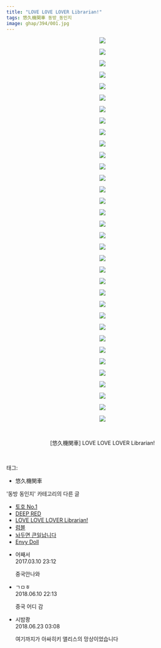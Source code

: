 ```yaml
---
title: "LOVE LOVE LOVER Librarian!"
tags: 悠久機関車 동방_동인지
image: ghap/394/001.jpg
---
```

<div class="article">
<p style="text-align: center; clear: none; float: none;"><img src="{{ site.nasurl }}/ghap/394/001.jpg"/></p>
<p style="text-align: center; clear: none; float: none;"><img src="{{ site.nasurl }}/ghap/394/002.jpg"/></p>
<p style="text-align: center; clear: none; float: none;"><img src="{{ site.nasurl }}/ghap/394/003.png"/></p>
<p style="text-align: center; clear: none; float: none;"><img src="{{ site.nasurl }}/ghap/394/004.png"/></p>
<p style="text-align: center; clear: none; float: none;"><img src="{{ site.nasurl }}/ghap/394/005.png"/></p>
<p style="text-align: center; clear: none; float: none;"><img src="{{ site.nasurl }}/ghap/394/006.png"/></p>
<p style="text-align: center; clear: none; float: none;"><img src="{{ site.nasurl }}/ghap/394/007.png"/></p>
<p style="text-align: center; clear: none; float: none;"><img src="{{ site.nasurl }}/ghap/394/008.png"/></p>
<p style="text-align: center; clear: none; float: none;"><img src="{{ site.nasurl }}/ghap/394/009.png"/></p>
<p style="text-align: center; clear: none; float: none;"><img src="{{ site.nasurl }}/ghap/394/010.png"/></p>
<p style="text-align: center; clear: none; float: none;"><img src="{{ site.nasurl }}/ghap/394/011.png"/></p>
<p style="text-align: center; clear: none; float: none;"><img src="{{ site.nasurl }}/ghap/394/012.png"/></p>
<p style="text-align: center; clear: none; float: none;"><img src="{{ site.nasurl }}/ghap/394/013.png"/></p>
<p style="text-align: center; clear: none; float: none;"><img src="{{ site.nasurl }}/ghap/394/014.png"/></p>
<p style="text-align: center; clear: none; float: none;"><img src="{{ site.nasurl }}/ghap/394/015.png"/></p>
<p style="text-align: center; clear: none; float: none;"><img src="{{ site.nasurl }}/ghap/394/016.png"/></p>
<p style="text-align: center; clear: none; float: none;"><img src="{{ site.nasurl }}/ghap/394/017.png"/></p>
<p style="text-align: center; clear: none; float: none;"><img src="{{ site.nasurl }}/ghap/394/018.png"/></p>
<p style="text-align: center; clear: none; float: none;"><img src="{{ site.nasurl }}/ghap/394/019.png"/></p>
<p style="text-align: center; clear: none; float: none;"><img src="{{ site.nasurl }}/ghap/394/020.png"/></p>
<p style="text-align: center; clear: none; float: none;"><img src="{{ site.nasurl }}/ghap/394/021.png"/></p>
<p style="text-align: center; clear: none; float: none;"><img src="{{ site.nasurl }}/ghap/394/022.png"/></p>
<p style="text-align: center; clear: none; float: none;"><img src="{{ site.nasurl }}/ghap/394/023.png"/></p>
<p style="text-align: center; clear: none; float: none;"><img src="{{ site.nasurl }}/ghap/394/024.png"/></p>
<p style="text-align: center; clear: none; float: none;"><img src="{{ site.nasurl }}/ghap/394/025.png"/></p>
<p style="text-align: center; clear: none; float: none;"><img src="{{ site.nasurl }}/ghap/394/026.png"/></p>
<p style="text-align: center; clear: none; float: none;"><img src="{{ site.nasurl }}/ghap/394/027.png"/></p>
<p style="text-align: center; clear: none; float: none;"><img src="{{ site.nasurl }}/ghap/394/028.png"/></p>
<p style="text-align: center; clear: none; float: none;"><img src="{{ site.nasurl }}/ghap/394/029.png"/></p>
<p style="text-align: center; clear: none; float: none;"><img src="{{ site.nasurl }}/ghap/394/030.png"/></p>
<p style="text-align: center; clear: none; float: none;"><img src="{{ site.nasurl }}/ghap/394/031.png"/></p>
<p style="text-align: center; clear: none; float: none;"><img src="{{ site.nasurl }}/ghap/394/032.png"/></p>
<p style="text-align: center; clear: none; float: none;"><img src="{{ site.nasurl }}/ghap/394/033.png"/></p>
<p style="text-align: center; clear: none; float: none;"><img src="{{ site.nasurl }}/ghap/394/034.png"/></p>
<p style="text-align: center; clear: none; float: none;"><br/></p>
<p style="text-align: center; clear: none; float: none;">[悠久機関車] LOVE LOVE LOVER Librarian!</p>
<p><br/></p>
</div><div class="tagTrail">
<p>태그: </p>
<ul>
<li>悠久機関車</li>
</ul>
</div><div class="another">
<p>'동방 동인지' 카테고리의 다른 글</p>
<ul>
<li><a href="/2016-06-21-ghap_396">토호 No.1</a></li>
<li><a href="/2016-06-21-ghap_395">DEEP RED</a></li>
<li><a href="/2016-06-21-ghap_394">LOVE LOVE LOVER Librarian!</a></li>
<li><a href="/2016-06-21-ghap_393">럼블</a></li>
<li><a href="/2016-06-21-ghap_392">놔두면 큰일납니다</a></li>
<li><a href="/2016-06-21-ghap_391">Envy Doll</a></li>
</ul>
</div><div class="cb_module cb_fluid">
<div class="cb_wrt cb_profile">
<div class="comment">
<ul>
<li class="cb_thumb_off" id="comment14936225">
<div class="cb_comment_area">
<div class="cb_info_area">
<div class="cb_section">
<span class="cb_nick_name">어째서</span>
</div>
<div class="cb_section">
<span class="cb_date">2017.03.10 23:12 </span>
</div>
</div>
<div class="cb_dsc_comment">
<p class="cb_dsc">
											중국안나와
										</p>
</div>
</div></li>
<li class="cb_thumb_off" id="comment15268962">
<div class="cb_comment_area">
<div class="cb_info_area">
<div class="cb_section">
<span class="cb_nick_name">ㄱㅁㅎ</span>
</div>
<div class="cb_section">
<span class="cb_date">2018.06.10 22:13 </span>
</div>
</div>
<div class="cb_dsc_comment">
<p class="cb_dsc">
											중국 어디 감
										</p>
</div>
</div></li>
<li class="cb_thumb_off" id="comment15275541">
<div class="cb_comment_area">
<div class="cb_info_area">
<div class="cb_section">
<span class="cb_nick_name">시밤쾅</span>
</div>
<div class="cb_section">
<span class="cb_date">2018.06.23 03:08 </span>
</div>
</div>
<div class="cb_dsc_comment">
<p class="cb_dsc">
											여기까지가 아싸히키 앨리스의 망상이었습니다
										</p>
</div>
</div></li>
</ul>
</div>
</div><!-- commentList close -->
</div>